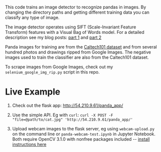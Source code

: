 This code trains an image detector to recognize pandas in images. By changing the directory paths and getting different training data you can classify any type of image.

The image detector operates using SIFT (Scale-Invariant Feature Transform) features with a Visual Bag of Words model. For a detailed description see my blog posts: <a href="http://ianlondon.github.io/blog/how-to-sift-opencv/">part 1</a> and <a href="http://ianlondon.github.io/blog/visual-bag-of-words/">part 2</a>

Panda images for training are from the <a href="http://www.vision.caltech.edu/Image_Datasets/Caltech101/">Caltech101 dataset</a> and from several hundred photos and drawings ripped from Google Images. The negative images used to train the classifier are also from the Caltech101 dataset.

To scrape images from Google Images, check out my `selenium_google_img_rip.py` script in this repo.

# Live Example

1. Check out the flask app: http://54.210.9.61/panda_app/

2. Use the simple API. Eg with `curl`:
`curl -X POST -F "file=@path/to/cat.jpg" 'http://54.210.9.61/panda_app/'`

3. Upload webcam images to the flask server, eg using `webcam-upload.py` on the command line or `panda-webcam-test.ipynb` in Jupyter Notebook. Both require OpenCV 3.1.0 with nonfree packages included -- <a href="http://ianlondon.github.io/blog/how-to-sift-opencv/">install instructions here</a>
